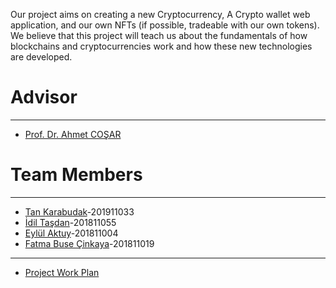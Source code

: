Our project aims on creating a new Cryptocurrency, A Crypto wallet web application, and our own NFTs (if possible, tradeable with our own tokens).
We believe that this project will teach us about the fundamentals of how blockchains and cryptocurrencies work and how these new technologies are developed. 

# Advisor
***
* [Prof. Dr. Ahmet COŞAR](http://www.cankaya.edu.tr/akademik_birimler/cv/Prof.Dr.AhmetCO%C5%9EAR.html)

# Team  Members
***
* [Tan Karabudak](https://github.com/R3TR05PH3R3)-201911033
* [İdil Taşdan](https://github.com/Idiltsdn)-201811055
* [Eylül Aktuy](https://github.com/eylulaktuy)-201811004
* [Fatma Buse Çinkaya](https://github.com/busecinkaya)-201811019

***
* [Project Work Plan](https://docs.google.com/spreadsheets/d/1qrYZjfnABvuExdBugc5T7fVvOBD0ewJ8/edit?usp=sharing&ouid=117952843161145054741&rtpof=true&sd=true)
